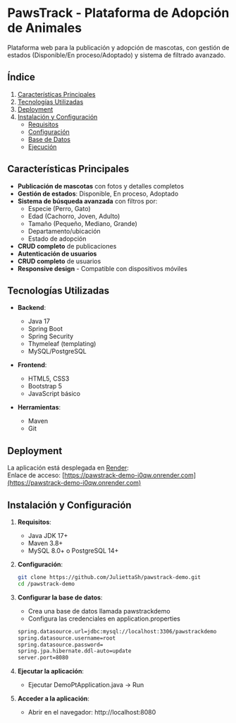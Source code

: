 # PawsTrack - Plataforma de Adopción de Animales

Plataforma web para la publicación y adopción de mascotas, con gestión de estados (Disponible/En proceso/Adoptado) y sistema de filtrado avanzado.

## Índice
1. [Características Principales](#características-principales)
2. [Tecnologías Utilizadas](#tecnologías-utilizadas)
3. [Deployment](#deployment)
4. [Instalación y Configuración](#instalación-y-configuración)
   - [Requisitos](#requisitos)
   - [Configuración](#configuración)
   - [Base de Datos](#configurar-la-base-de-datos)
   - [Ejecución](#ejecutar-la-aplicación)

## Características Principales

- **Publicación de mascotas** con fotos y detalles completos
- **Gestión de estados**: Disponible, En proceso, Adoptado
- **Sistema de búsqueda avanzada** con filtros por:
  - Especie (Perro, Gato)
  - Edad (Cachorro, Joven, Adulto)
  - Tamaño (Pequeño, Mediano, Grande)
  - Departamento/ubicación
  - Estado de adopción
- **CRUD completo** de publicaciones
- **Autenticación de usuarios**
- **CRUD completo** de usuarios
- **Responsive design** - Compatible con dispositivos móviles

## Tecnologías Utilizadas

- **Backend**:
  - Java 17
  - Spring Boot
  - Spring Security
  - Thymeleaf (templating)
  - MySQL/PostgreSQL

- **Frontend**:
  - HTML5, CSS3
  - Bootstrap 5
  - JavaScript básico

- **Herramientas**:
  - Maven
  - Git
 
## Deployment
La aplicación está desplegada en [Render](https://render.com/):  
Enlace de acceso: [https://pawstrack-demo-i0qw.onrender.com](https://pawstrack-demo-i0qw.onrender.com)

## Instalación y Configuración

1. **Requisitos**:
   - Java JDK 17+
   - Maven 3.8+
   - MySQL 8.0+ o PostgreSQL 14+

2. **Configuración**:
   ```bash
   git clone https://github.com/JuliettaSh/pawstrack-demo.git
   cd /pawstrack-demo
3. **Configurar la base de datos**:
   - Crea una base de datos llamada pawstrackdemo
   - Configura las credenciales en application.properties
   ```bash
   spring.datasource.url=jdbc:mysql://localhost:3306/pawstrackdemo
   spring.datasource.username=root
   spring.datasource.password=
   spring.jpa.hibernate.ddl-auto=update
   server.port=8080

4. **Ejecutar la aplicación**:
   - Ejecutar DemoPtApplication.java → Run

5. **Acceder a la aplicación**:
   - Abrir en el navegador: http://localhost:8080
